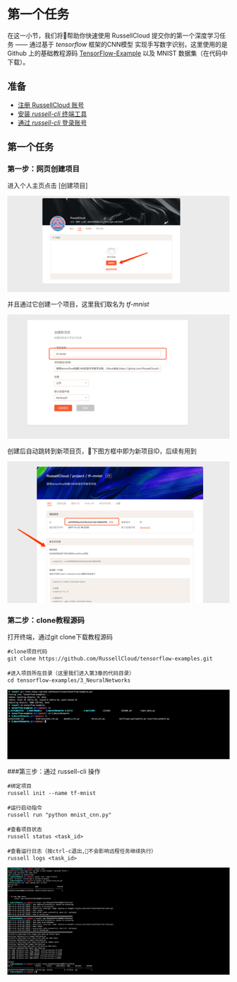 # 第一个任务

在这一小节，我们将帮助你快速使用 RussellCloud 提交你的第一个深度学习任务 —— 通过基于 *tensorflow* 框架的CNN模型 实现手写数字识别，这里使用的是 Github 上的基础教程源码 [TensorFlow-Example](https://github.com/RussellCloud/TensorFlow-Examples) 以及 MNIST 数据集（在代码中下载）。

## 准备

* [注册 RussellCloud 账号](http://russellcloud.com/#regist)
* [安装 *russell-cli* 终端工具](/get-started/install.md)
* [通过 *russell-cli* 登录账号](http://russellcloud.com/#login)


## 第一个任务


### 第一步：网页创建项目

进入个人主页点击 [创建项目] 

![](/asserts/img/first_task_1.png)

并且通过它创建一个项目，这里我们取名为 *tf-mnist* 

![](/asserts/img/first_task_2.png)

创建后自动跳转到新项目页，下图方框中即为新项目ID，后续有用到

![](/asserts/img/first_task_3.png)


### 第二步：clone教程源码
打开终端，通过git clone下载教程源码

```
#clone项目代码
git clone https://github.com/RussellCloud/tensorflow-examples.git

#进入项目所在目录（这里我们进入第3章的代码目录）
cd tensorflow-examples/3_NeuralNetworks

```


![](/asserts/img/first_task_4.png)


###第三步：通过 russell-cli 操作

```
#绑定项目
russell init --name tf-mnist

#运行启动指令
russell run "python mnist_cnn.py"

#查看项目状态
russell status <task_id>

#查看运行日志（按ctrl-c退出,不会影响远程任务继续执行）
russell logs <task_id>
```

![](/asserts/img/first_task_5.png)




